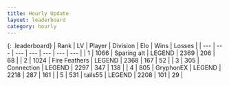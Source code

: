 ```yaml
---
title: Hourly Update
layout: leaderboard
category: hourly
---
```


{: .leaderboard}
| Rank | LV | Player | Division | Elo | Wins | Losses |
| --- | --- | --- | --- | --- | --- | --- |
| <span data-change="0">1</span> | 1066 | <span title="ID: 203132">Sparing alt</span> | LEGEND | <span data-change="0">2369</span> | <span data-change="0">206</span> | <span data-change="0">68</span> |
| <span data-change="0">2</span> | 1024 | <span title="ID: 357425">Fire Feathers</span> | LEGEND | <span data-change="0">2368</span> | <span data-change="0">167</span> | <span data-change="0">52</span> |
| <span data-change="0">3</span> | 305 | <span title="ID: 539711">Connection</span> | LEGEND | <span data-change="0">2297</span> | <span data-change="0">347</span> | <span data-change="0">138</span> |
| <span data-change="3">4</span> | 805 | <span title="ID: 315148">GryphonEX</span> | LEGEND | <span data-change="24">2218</span> | <span data-change="6">287</span> | <span data-change="1">161</span> |
| <span data-change="-1">5</span> | 531 | <span title="ID: 170123">tails55</span> | LEGEND | <span data-change="0">2208</span> | <span data-change="0">101</span> | <span data-change="0">29</span> |